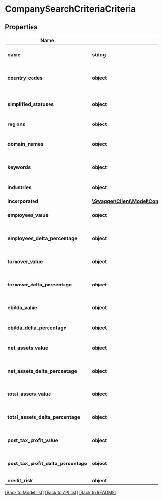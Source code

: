# CompanySearchCriteriaCriteria

## Properties
Name | Type | Description | Notes
------------ | ------------- | ------------- | -------------
**name** | **string** | Registered company name | [optional] 
**country_codes** | **object** | List of company country codes | [optional] 
**simplified_statuses** | **object** | List of company simplified statuses | [optional] 
**regions** | **object** | List of regions | [optional] 
**domain_names** | **object** | List of company domain names | [optional] 
**keywords** | **object** | List of company keywords | [optional] 
**industries** | **object** | List of company industries | [optional] 
**incorporated** | [**\Swagger\Client\Model\CompanySearchCriteriaCriteriaIncorporated**](CompanySearchCriteriaCriteriaIncorporated.md) |  | [optional] 
**employees_value** | **object** | Range of employee values | [optional] 
**employees_delta_percentage** | **object** | Range of employee delta percentages | [optional] 
**turnover_value** | **object** | Range of turnover value | [optional] 
**turnover_delta_percentage** | **object** | Range of turnover delta percentages | [optional] 
**ebitda_value** | **object** | Range of ebidta values | [optional] 
**ebitda_delta_percentage** | **object** | Range of ebidta delta percentages | [optional] 
**net_assets_value** | **object** | Range of net asset values | [optional] 
**net_assets_delta_percentage** | **object** | Range of net asset delta percentages | [optional] 
**total_assets_value** | **object** | Range of total asset values | [optional] 
**total_assets_delta_percentage** | **object** | Range of total asset delta percentages | [optional] 
**post_tax_profit_value** | **object** | Range of post tax profit values | [optional] 
**post_tax_profit_delta_percentage** | **object** | Range of post tax profit delta percentages | [optional] 
**credit_risk** | **object** |  | [optional] 

[[Back to Model list]](../README.md#documentation-for-models) [[Back to API list]](../README.md#documentation-for-api-endpoints) [[Back to README]](../README.md)


